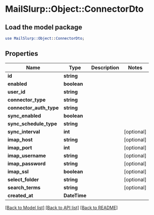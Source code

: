 # MailSlurp::Object::ConnectorDto

## Load the model package
```perl
use MailSlurp::Object::ConnectorDto;
```

## Properties
Name | Type | Description | Notes
------------ | ------------- | ------------- | -------------
**id** | **string** |  | 
**enabled** | **boolean** |  | 
**user_id** | **string** |  | 
**connector_type** | **string** |  | 
**connector_auth_type** | **string** |  | 
**sync_enabled** | **boolean** |  | 
**sync_schedule_type** | **string** |  | 
**sync_interval** | **int** |  | [optional] 
**imap_host** | **string** |  | [optional] 
**imap_port** | **int** |  | [optional] 
**imap_username** | **string** |  | [optional] 
**imap_password** | **string** |  | [optional] 
**imap_ssl** | **boolean** |  | [optional] 
**select_folder** | **string** |  | [optional] 
**search_terms** | **string** |  | [optional] 
**created_at** | **DateTime** |  | 

[[Back to Model list]](../README#documentation-for-models) [[Back to API list]](../README#documentation-for-api-endpoints) [[Back to README]](../README)


